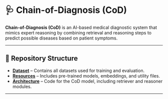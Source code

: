 # 🩺 Chain-of-Diagnosis (CoD)

**Chain-of-Diagnosis (CoD)** is an AI-based medical diagnostic system that mimics expert reasoning by combining retrieval and reasoning steps to predict possible diseases based on patient symptoms.

---

## 📂 Repository Structure

- [**Dataset**](./Dataset) – Contains all datasets used for training and evaluation.  
- [**Resources**](./Resources) – Includes pre-trained models, embeddings, and utility files.  
- [**Architecture**](./Architecture) – Code for the CoD model, including retriever and reasoner modules.


---
